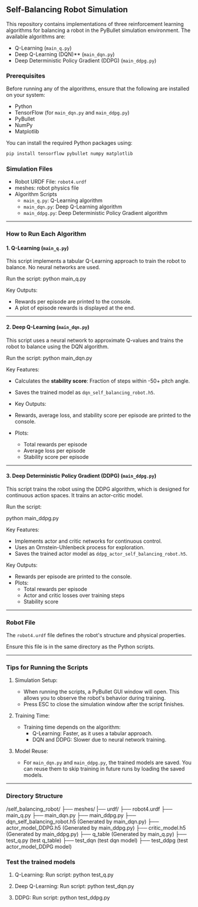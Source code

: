 
## Self-Balancing Robot Simulation

This repository contains implementations of three reinforcement learning algorithms for balancing a robot in the PyBullet simulation environment. The available algorithms are:
- Q-Learning (`main_q.py`)
- Deep Q-Learning (DQN)** (`main_dqn.py`)
- Deep Deterministic Policy Gradient (DDPG) (`main_ddpg.py`)

### Prerequisites

Before running any of the algorithms, ensure that the following are installed on your system:
- Python
- TensorFlow (for `main_dqn.py` and `main_ddpg.py`)
- PyBullet
- NumPy
- Matplotlib

You can install the required Python packages using:
```bash
pip install tensorflow pybullet numpy matplotlib
```

### Simulation Files
- Robot URDF File: `robot4.urdf` 
- meshes: robot physics file
- Algorithm Scripts
  - `main_q.py`: Q-Learning algorithm
  - `main_dqn.py`: Deep Q-Learning algorithm
  - `main_ddpg.py`: Deep Deterministic Policy Gradient algorithm

---

### How to Run Each Algorithm

#### 1. Q-Learning (`main_q.py`)

This script implements a tabular Q-Learning approach to train the robot to balance. No neural networks are used.

Run the script: python main_q.py



Key Outputs:
- Rewards per episode are printed to the console.
- A plot of episode rewards is displayed at the end.

---

#### 2. Deep Q-Learning (`main_dqn.py`)

This script uses a neural network to approximate Q-values and trains the robot to balance using the DQN algorithm.

Run the script: python main_dqn.py


Key Features:
- Calculates the **stability score**: Fraction of steps within -50+ pitch angle.
- Saves the trained model as `dqn_self_balancing_robot.h5`.

- Key Outputs:
- Rewards, average loss, and stability score per episode are printed to the console.
- Plots:
  - Total rewards per episode
  - Average loss per episode
  - Stability score per episode

---

#### 3. Deep Deterministic Policy Gradient (DDPG) (`main_ddpg.py`)

This script trains the robot using the DDPG algorithm, which is designed for continuous action spaces. It trains an actor-critic model.

Run the script:

python main_ddpg.py


Key Features:
- Implements actor and critic networks for continuous control.
- Uses an Ornstein-Uhlenbeck process for exploration.
- Saves the trained actor model as `ddpg_actor_self_balancing_robot.h5`.

Key Outputs:
- Rewards per episode are printed to the console.
- Plots:
  - Total rewards per episode
  - Actor and critic losses over training steps
  - Stability score

---

### Robot File

The `robot4.urdf` file defines the robot's structure and physical properties.

Ensure this file is in the same directory as the Python scripts.

---

### Tips for Running the Scripts

1. Simulation Setup:
   - When running the scripts, a PyBullet GUI window will open. This allows you to observe the robot's behavior during training.
   - Press ESC to close the simulation window after the script finishes.

2. Training Time:
   - Training time depends on the algorithm:
     - Q-Learning: Faster, as it uses a tabular approach.
     - DQN and DDPG: Slower due to neural network training.

3. Model Reuse:
   - For `main_dqn.py` and `main_ddpg.py`, the trained models are saved. You can reuse them to skip training in future runs by loading the saved models.

---

### Directory Structure

/self_balancing_robot/
    ├── meshes/
    |── urdf/
        ├── robot4.urdf
    ├── main_q.py
    ├── main_dqn.py
    ├── main_ddpg.py
    ├── dqn_self_balancing_robot.h5   (Generated by main_dqn.py)
    ├── actor_model_DDPG.h5 (Generated by main_ddpg.py)
    ├── critic_model.h5 (Generated by main_ddpg.py)
    ├── q_table (Generated by main_q.py)
    ├── test_q.py (test q_table)
    ├── test_dqn (test dqn model)
    ├── test_ddpg (test actor_model_DDPG model)

### Test the trained models
1. Q-Learning:
Run script: python test_q.py

2. Deep Q-Learning:
Run script: python test_dqn.py

3. DDPG:
Run script: python test_ddpg.py